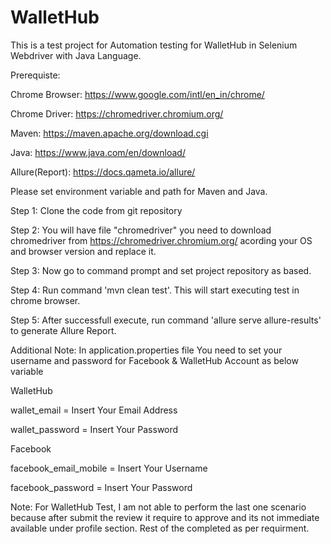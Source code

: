 # WalletHub
This is a test project for Automation testing for WalletHub in Selenium Webdriver with Java Language.

Prerequiste:

Chrome Browser: https://www.google.com/intl/en_in/chrome/

Chrome Driver: https://chromedriver.chromium.org/

Maven: https://maven.apache.org/download.cgi

Java: https://www.java.com/en/download/

Allure(Report): https://docs.qameta.io/allure/

Please set environment variable and path for Maven and Java.

Step 1: Clone the code from git repository

Step 2: You will have file "chromedriver" you need to download chromedriver from https://chromedriver.chromium.org/ 
acording your OS and browser version and replace it.

Step 3: Now go to command prompt and set project repository as based.

Step 4: Run command 'mvn clean test'. This will start executing test in chrome browser.

Step 5: After successfull execute, run command 'allure serve allure-results' to generate Allure Report.

Additional Note: In application.properties file You need to set your username and password for Facebook & WalletHub Account as below variable

WalletHub

wallet_email = Insert Your Email Address

wallet_password = Insert Your Password

Facebook

facebook_email_mobile = Insert Your Username	

facebook_password = Insert Your Password

Note: For WalletHub Test, I am not able to perform the last one scenario because after submit the review it require to approve and its not immediate available under profile section. Rest of the completed as per requirment.